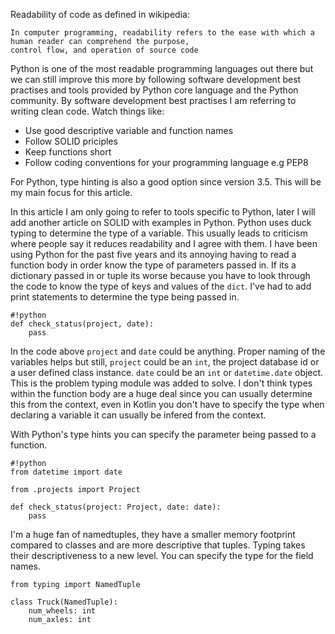 <!--
.. title: Improving readability of Python code
.. slug: type-hints-in-python
.. date: 2018-11-24 14:11:52 UTC+03:00
.. tags: python, programmming 
.. category: python 
.. link: 
.. description: 
.. type: text
-->

Readability of code as defined in wikipedia:
```
In computer programming, readability refers to the ease with which a human reader can comprehend the purpose,
control flow, and operation of source code
```
Python is one of the most readable programming languages out there but we can still improve this more by following software
development best practises and tools provided by Python core language and the Python community. By software development best practises
I am referring to writing clean code. Watch things like:

* Use good descriptive variable and function names
* Follow SOLID priciples
* Keep functions short
* Follow coding conventions for your programming language e.g PEP8

For Python, type hinting is also a good option since version 3.5. This will be my main focus for this article.

In this article I am only going to refer to tools specific to Python, later I will add another article on SOLID with examples in Python.
Python uses duck typing to determine the type of a variable. This usually leads to criticism where people say it reduces
readability and I agree with them. I have been using Python for the past five years and its annoying having to read a
function body in order know the type of parameters passed in. If its a dictionary passed in or tuple its worse because you
have to look through the code to know the type of keys and values of the `dict`. I've had to add print statements to determine
the type being passed in.

```
#!python
def check_status(project, date):
    pass
```

In the code above `project` and  `date` could be anything. Proper naming of the variables helps but still, `project` could
be an `int`, the project database id or a user defined class instance. `date` could be an `int` or `datetime.date` object.
This is the problem typing module was added to solve. I don't think types within the function body are a huge deal since
you can usually determine this from the context, even in Kotlin you don't have to specify the type when declaring a variable
it can usually be infered from the context.

With Python's type hints you can specify the parameter being passed to a function.

```
#!python
from datetime import date

from .projects import Project

def check_status(project: Project, date: date):
    pass
```

I'm a huge fan of namedtuples, they have a smaller memory footprint compared to classes and are more descriptive that tuples. Typing
takes their descriptiveness to a new level. You can specify the type for the field names.

```
from typing import NamedTuple

class Truck(NamedTuple):
    num_wheels: int
    num_axles: int
```
